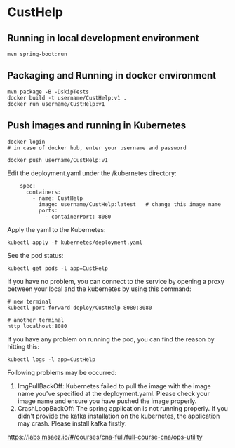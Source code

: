 # CustHelp

## Running in local development environment

```
mvn spring-boot:run
```

## Packaging and Running in docker environment

```
mvn package -B -DskipTests
docker build -t username/CustHelp:v1 .
docker run username/CustHelp:v1
```

## Push images and running in Kubernetes

```
docker login 
# in case of docker hub, enter your username and password

docker push username/CustHelp:v1
```

Edit the deployment.yaml under the /kubernetes directory:
```
    spec:
      containers:
        - name: CustHelp
          image: username/CustHelp:latest   # change this image name
          ports:
            - containerPort: 8080

```

Apply the yaml to the Kubernetes:
```
kubectl apply -f kubernetes/deployment.yaml
```

See the pod status:
```
kubectl get pods -l app=CustHelp
```

If you have no problem, you can connect to the service by opening a proxy between your local and the kubernetes by using this command:
```
# new terminal
kubectl port-forward deploy/CustHelp 8080:8080

# another terminal
http localhost:8080
```

If you have any problem on running the pod, you can find the reason by hitting this:
```
kubectl logs -l app=CustHelp
```

Following problems may be occurred:

1. ImgPullBackOff:  Kubernetes failed to pull the image with the image name you've specified at the deployment.yaml. Please check your image name and ensure you have pushed the image properly.
1. CrashLoopBackOff: The spring application is not running properly. If you didn't provide the kafka installation on the kubernetes, the application may crash. Please install kafka firstly:

https://labs.msaez.io/#/courses/cna-full/full-course-cna/ops-utility

